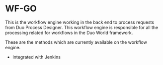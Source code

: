 # WF-GO

This is the workflow engine working in the back end to process requests from Duo Process Designer. This workflow engine is responsible for all the processing related for workflows in the Duo World framework.

These are the methods which are currently available on the workflow engine.

- Integrated with Jenkins